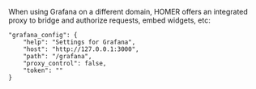 When using Grafana on a different domain, HOMER offers an integrated proxy to bridge and authorize requests, embed widgets, etc:

```
"grafana_config": {
    "help": "Settings for Grafana",
    "host": "http://127.0.0.1:3000",
    "path": "/grafana",
    "proxy_control": false,
    "token": ""
}
```
